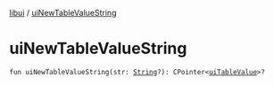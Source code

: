[libui](index.md) / [uiNewTableValueString](./ui-new-table-value-string.md)

# uiNewTableValueString

`fun uiNewTableValueString(str: `[`String`](https://kotlinlang.org/api/latest/jvm/stdlib/kotlin/-string/index.html)`?): CPointer<`[`uiTableValue`](ui-table-value.md)`>?`